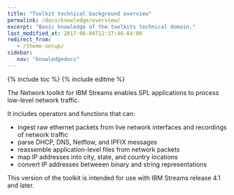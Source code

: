 ```yaml
---
title: "Toolkit technical background overview"
permalink: /docs/knowledge/overview/
excerpt: "Basic knowledge of the toolkits technical domain."
last_modified_at: 2017-08-04T12:37:48-04:00
redirect_from:
   - /theme-setup/
sidebar:
   nav: "knowledgedocs"
---
```

{% include toc %}
{% include editme %}


The Network toolkit for IBM Streams enables SPL applications to process low-level network traffic.

It includes operators and functions that can:

* ingest raw ethernet packets from live network interfaces and recordings of network traffic
* parse DHCP, DNS, Netflow, and IPFIX messages
* reassemble application-level files from network packets
* map IP addresses into city, state, and country locations
* convert IP addresses betweeen binary and string representations

This version of the toolkit is intended for use with IBM Streams release 4.1 and later.
